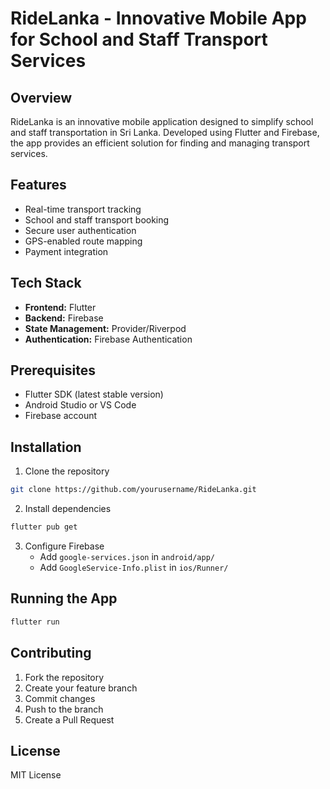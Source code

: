 # RideLanka - Innovative Mobile App for School and Staff Transport Services

## Overview
RideLanka is an innovative mobile application designed to simplify school and staff transportation in Sri Lanka. Developed using Flutter and Firebase, the app provides an efficient solution for finding and managing transport services.

## Features
- Real-time transport tracking
- School and staff transport booking
- Secure user authentication
- GPS-enabled route mapping
- Payment integration

## Tech Stack
- **Frontend:** Flutter
- **Backend:** Firebase
- **State Management:** Provider/Riverpod
- **Authentication:** Firebase Authentication

## Prerequisites
- Flutter SDK (latest stable version)
- Android Studio or VS Code
- Firebase account

## Installation
1. Clone the repository
```bash
git clone https://github.com/yourusername/RideLanka.git
```
2. Install dependencies
```bash
flutter pub get
```
3. Configure Firebase
   - Add `google-services.json` in `android/app/`
   - Add `GoogleService-Info.plist` in `ios/Runner/`

## Running the App
```bash
flutter run
```

## Contributing
1. Fork the repository
2. Create your feature branch
3. Commit changes
4. Push to the branch
5. Create a Pull Request

## License
MIT License